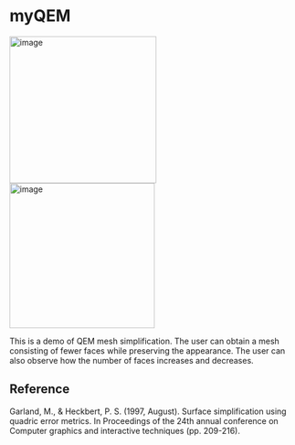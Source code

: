 # myQEM
<img width="257" alt="image" src="https://github.com/sakajo6/myQEM/assets/68010363/d668c311-00e8-4e39-968b-6f97957ffd5b">
<img width="254" alt="image" src="https://github.com/sakajo6/myQEM/assets/68010363/a2c78ae7-dd5e-433a-8c88-eb00355c8176">

This is a demo of QEM mesh simplification. The user can obtain a mesh consisting of fewer faces while preserving the appearance. The user can also observe how the number of faces increases and decreases.

## Reference
Garland, M., & Heckbert, P. S. (1997, August). Surface simplification using quadric error metrics. In Proceedings of the 24th annual conference on Computer graphics and interactive techniques (pp. 209-216).
